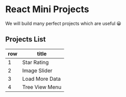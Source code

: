 # React Mini Projects

We will build many perfect projects which are useful 😀

## Projects List

| row | title |
| ----------- | ----------- |
| 1 | Star Rating |
| 2 | Image Slider |
| 3 | Load More Data |
| 4 | Tree View Menu |
